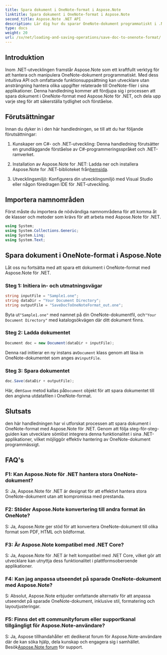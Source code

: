 ```yaml
---
title: Spara dokument i OneNote-format i Aspose.Note
linktitle: Spara dokument i OneNote-format i Aspose.Note
second_title: Aspose.Note .NET API
description: Lär dig hur du sparar OneNote-dokument programmatiskt i .NET med Aspose.Note. Steg-för-steg handledning med kodexempel ingår.
type: docs
weight: 20
url: /sv/net/loading-and-saving-operations/save-doc-to-onenote-format/
---
```

## Introduktion

Inom .NET-utvecklingen framstår Aspose.Note som ett kraftfullt verktyg för att hantera och manipulera OneNote-dokument programmatiskt. Med dess intuitiva API och omfattande funktionsuppsättning kan utvecklare utan ansträngning hantera olika uppgifter relaterade till OneNote-filer i sina applikationer. Denna handledning kommer att fördjupa sig i processen att spara dokument i OneNote-format med Aspose.Note för .NET, och dela upp varje steg för att säkerställa tydlighet och förståelse.

## Förutsättningar

Innan du dyker in i den här handledningen, se till att du har följande förutsättningar:

1. Kunskaper om C#- och .NET-utveckling: Denna handledning förutsätter en grundläggande förståelse av C#-programmeringsspråket och .NET-ramverket.

2. Installation av Aspose.Note for .NET: Ladda ner och installera Aspose.Note for .NET-biblioteket från[hemsida](https://releases.aspose.com/note/net/).

3. Utvecklingsmiljö: Konfigurera din utvecklingsmiljö med Visual Studio eller någon föredragen IDE för .NET-utveckling.

## Importera namnområden

Först måste du importera de nödvändiga namnområdena för att komma åt de klasser och metoder som krävs för att arbeta med Aspose.Note för .NET.

```csharp
using System;
using System.Collections.Generic;
using System.Linq;
using System.Text;
```

## Spara dokument i OneNote-format i Aspose.Note

Låt oss nu fortsätta med att spara ett dokument i OneNote-format med Aspose.Note för .NET.

### Steg 1: Initiera in- och utmatningsvägar

```csharp
string inputFile = "Sample1.one";
string dataDir = "Your Document Directory";
string outputFile = "SaveDocToOneNoteFormat_out.one";
```

 Byta ut`"Sample1.one"` med namnet på din OneNote-dokumentfil, och`"Your Document Directory"` med katalogsökvägen där ditt dokument finns.

### Steg 2: Ladda dokumentet

```csharp
Document doc = new Document(dataDir + inputFile);
```

 Denna rad initierar en ny instans av`Document` klass genom att läsa in OneNote-dokumentet som anges av`inputFile`.

### Steg 3: Spara dokumentet

```csharp
doc.Save(dataDir + outputFile);
```

 Här, den`Save` metod kallas på`Document` objekt för att spara dokumentet till den angivna utdatafilen i OneNote-format.

## Slutsats

den här handledningen har vi utforskat processen att spara dokument i OneNote-format med Aspose.Note för .NET. Genom att följa steg-för-steg-guiden kan utvecklare sömlöst integrera denna funktionalitet i sina .NET-applikationer, vilket möjliggör effektiv hantering av OneNote-dokument programmässigt.

## FAQ's

### F1: Kan Aspose.Note för .NET hantera stora OneNote-dokument?

S: Ja, Aspose.Note för .NET är designat för att effektivt hantera stora OneNote-dokument utan att kompromissa med prestanda.

### F2: Stöder Aspose.Note konvertering till andra format än OneNote?

S: Ja, Aspose.Note ger stöd för att konvertera OneNote-dokument till olika format som PDF, HTML och bildformat.

### F3: Är Aspose.Note kompatibel med .NET Core?

S: Ja, Aspose.Note för .NET är helt kompatibel med .NET Core, vilket gör att utvecklare kan utnyttja dess funktionalitet i plattformsoberoende applikationer.

### F4: Kan jag anpassa utseendet på sparade OneNote-dokument med Aspose.Note?

S: Absolut, Aspose.Note erbjuder omfattande alternativ för att anpassa utseendet på sparade OneNote-dokument, inklusive stil, formatering och layoutjusteringar.

### F5: Finns det ett communityforum eller supportkanal tillgängligt för Aspose.Note-användare?

 S: Ja, Aspose tillhandahåller ett dedikerat forum för Aspose.Note-användare där de kan söka hjälp, dela kunskap och engagera sig i samhället. Besök[Aspose.Note forum](https://forum.aspose.com/c/note/28) för support.